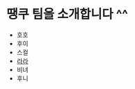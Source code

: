 # 땡쿠 팀을 소개합니다 ^^

* 호호
* 후이
* 스컬
* [라라](https://github.com/2022-thankoo/git-branch-mission/lala.md)
* 비녀
* 후니
